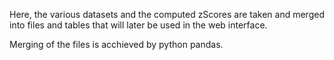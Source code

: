 Here, the various datasets and the computed zScores are taken and merged into files and tables that will later be used in the web interface.

Merging of the files is acchieved by python pandas.
